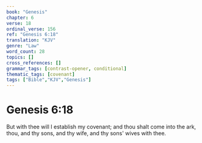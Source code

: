```yaml
---
book: "Genesis"
chapter: 6
verse: 18
ordinal_verse: 156
ref: "Genesis 6:18"
translation: "KJV"
genre: "Law"
word_count: 28
topics: []
cross_references: []
grammar_tags: [contrast-opener, conditional]
thematic_tags: [covenant]
tags: ["Bible","KJV","Genesis"]
---
```


# Genesis 6:18

But with thee will I establish my covenant; and thou shalt come into the ark, thou, and thy sons, and thy wife, and thy sons' wives with thee.
